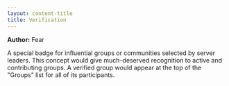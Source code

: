 ```yaml
---
layout: content-title
title: Verification
---
```


<script>
$( document ).ready( function ( ) { $( 'h1' ).prepend( '<span class="badge badge-type">Group</span>&nbsp;' ) } );
</script>

<div class="content-linebreak"></div>

**Author:** Fear

A special badge for influential groups or communities selected by server leaders. This concept would give much-deserved recognition to active and contributing groups. A verified group would appear at the top of the "Groups" list for all of its participants.

<div class="content-linebreak"></div>

<div class="content-image" data-url="/docs/assets/images/concepts/verification.png" data-width="600px" data-label=""></div>

<div class="content-linebreak"></div>


